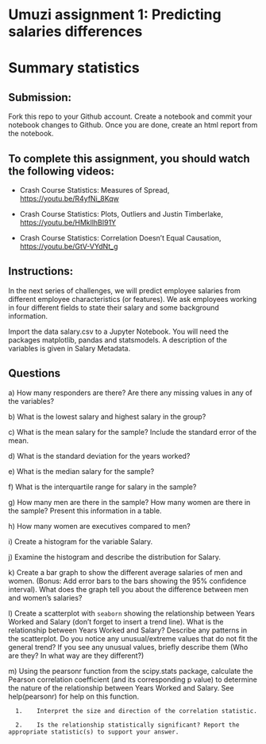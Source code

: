 # Umuzi assignment 1: Predicting salaries differences
# Summary statistics

## Submission:
Fork this repo to your Github account. Create a notebook and commit your notebook changes to Github.
Once you are done, create an html report from the notebook.

## To complete this assignment, you should watch the following videos:
- Crash Course Statistics: Measures of Spread, https://youtu.be/R4yfNi_8Kqw

- Crash Course Statistics: Plots, Outliers and Justin Timberlake, https://youtu.be/HMkllhBI91Y

- Crash Course Statistics: Correlation Doesn’t Equal Causation, https://youtu.be/GtV-VYdNt_g

## Instructions:
In the next series of challenges, we will predict employee salaries from different employee characteristics (or features). We ask employees working in four different fields to state their salary and some background information.

Import the data salary.csv to a Jupyter Notebook. You will need the packages matplotlib, pandas and statsmodels. A description of the variables is given in Salary Metadata.

## Questions
a)	How many responders are there? Are there any missing values in any of the variables?

b)	What is the lowest salary and highest salary in the group?

c)	What is the mean salary for the sample? Include the standard error of the mean.

d)	What is the standard deviation for the years worked?

e)	What is the median salary for the sample?

f)	What is the interquartile range for salary in the sample?

g)	How many men are there in the sample? How many women are there in the sample? Present this information in a table.

h)	How many women are executives compared to men?

i)	Create a histogram for the variable Salary.

j)	Examine the histogram and describe the distribution for Salary.

k)	Create a bar graph to show the different average salaries of men and women. (Bonus: Add error bars to the bars showing the 95% confidence interval). What does the graph tell you about the difference between men and women’s salaries?

l)	Create a scatterplot with  `seaborn` showing the relationship between Years Worked and Salary (don’t forget to insert a trend line). What is the relationship between Years Worked and Salary? Describe any patterns in the scatterplot. Do you notice any unusual/extreme values that do not fit the general trend? If you see any unusual values, briefly describe them (Who are they? In what way are they different?)

m)	Using the pearsonr function from the scipy.stats package, calculate the Pearson correlation coefficient (and its corresponding p value) to determine the nature of the relationship between Years Worked and Salary. See help(pearsonr) for help on this function.

      1.	Interpret the size and direction of the correlation statistic.

      2.	Is the relationship statistically significant? Report the appropriate statistic(s) to support your answer.
